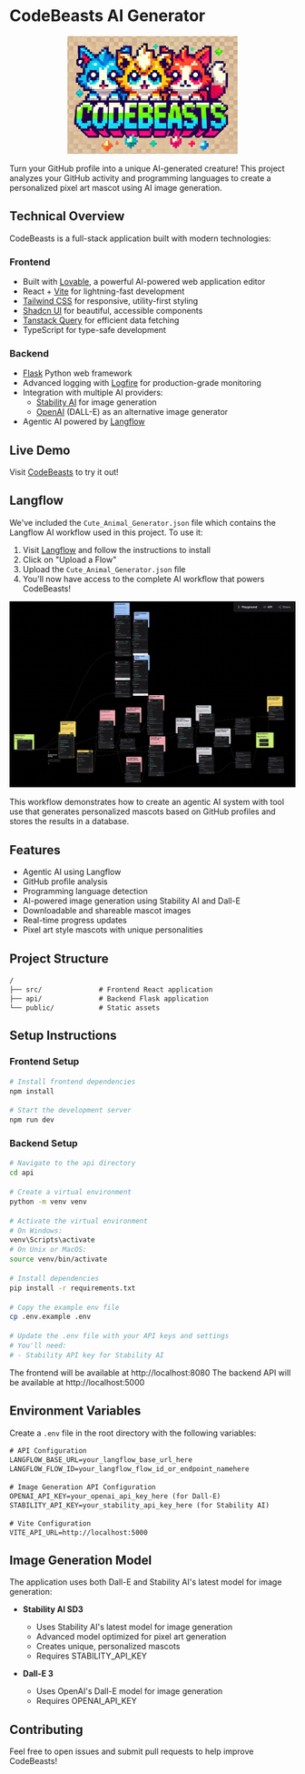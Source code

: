 
# CodeBeasts AI Generator

<div align="center">
  <img src="public/lovable-uploads/6e48cfe8-7c75-4565-939d-f665321ddd3a.png" alt="CodeBeasts Logo" width="300px" />
</div>

Turn your GitHub profile into a unique AI-generated creature! This project analyzes your GitHub activity and programming languages to create a personalized pixel art mascot using AI image generation.

## Technical Overview
CodeBeasts is a full-stack application built with modern technologies:

### Frontend
- Built with [Lovable](https://lovable.dev), a powerful AI-powered web application editor
- React + [Vite](https://vitejs.dev/) for lightning-fast development
- [Tailwind CSS](https://tailwindcss.com/) for responsive, utility-first styling
- [Shadcn UI](https://ui.shadcn.com/) for beautiful, accessible components
- [Tanstack Query](https://tanstack.com/query/latest) for efficient data fetching
- TypeScript for type-safe development

### Backend
- [Flask](https://flask.palletsprojects.com/) Python web framework
- Advanced logging with [Logfire](https://logfire.dev/) for production-grade monitoring
- Integration with multiple AI providers:
  - [Stability AI](https://stability.ai/) for image generation
  - [OpenAI](https://openai.com/) (DALL-E) as an alternative image generator
- Agentic AI powered by [Langflow](https://langflow.new)

## Live Demo
Visit <a href="https://codebeasts.lovable.app/" target="_blank">CodeBeasts</a> to try it out!

## Langflow
We've included the `Cute_Animal_Generator.json` file which contains the Langflow AI workflow used in this project. To use it:

1. Visit [Langflow](https://github.com/langflow-ai/langflow) and follow the instructions to install
2. Click on "Upload a Flow"
3. Upload the `Cute_Animal_Generator.json` file
4. You'll now have access to the complete AI workflow that powers CodeBeasts!

<div align="center">
  <img src="public/codebeasts_langflow_flow.png" alt="CodeBeasts Langflow Workflow" width="800px" />
</div>

This workflow demonstrates how to create an agentic AI system with tool use that generates personalized mascots based on GitHub profiles and stores the results in a database.

## Features
- Agentic AI using Langflow
- GitHub profile analysis
- Programming language detection
- AI-powered image generation using Stability AI and Dall-E
- Downloadable and shareable mascot images
- Real-time progress updates
- Pixel art style mascots with unique personalities

## Project Structure
```
/
├── src/              # Frontend React application
├── api/              # Backend Flask application
└── public/           # Static assets
```

## Setup Instructions

### Frontend Setup
```bash
# Install frontend dependencies
npm install

# Start the development server
npm run dev
```

### Backend Setup
```bash
# Navigate to the api directory
cd api

# Create a virtual environment
python -m venv venv

# Activate the virtual environment
# On Windows:
venv\Scripts\activate
# On Unix or MacOS:
source venv/bin/activate

# Install dependencies
pip install -r requirements.txt

# Copy the example env file
cp .env.example .env

# Update the .env file with your API keys and settings
# You'll need:
# - Stability API key for Stability AI
```

The frontend will be available at http://localhost:8080
The backend API will be available at http://localhost:5000

## Environment Variables

Create a `.env` file in the root directory with the following variables:
```
# API Configuration
LANGFLOW_BASE_URL=your_langflow_base_url_here
LANGFLOW_FLOW_ID=your_langflow_flow_id_or_endpoint_namehere

# Image Generation API Configuration
OPENAI_API_KEY=your_openai_api_key_here (for Dall-E)
STABILITY_API_KEY=your_stability_api_key_here (for Stability AI)

# Vite Configuration
VITE_API_URL=http://localhost:5000
```

## Image Generation Model

The application uses both Dall-E and Stability AI's latest model for image generation:

- **Stability AI SD3**
  - Uses Stability AI's latest model for image generation
  - Advanced model optimized for pixel art generation
  - Creates unique, personalized mascots
  - Requires STABILITY_API_KEY
  
- **Dall-E 3**
  - Uses OpenAI's Dall-E model for image generation
  - Requires OPENAI_API_KEY

## Contributing
Feel free to open issues and submit pull requests to help improve CodeBeasts!
